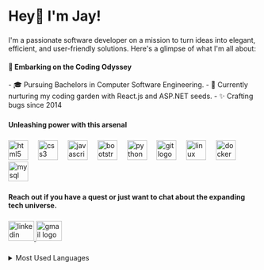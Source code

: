 <h1 align="left">Hey👋 I'm Jay!</h1>

###
<p align="left">
  I'm a passionate software developer on a mission to turn ideas into elegant, efficient, and user-friendly solutions. Here's a glimpse of what I'm all about:
</p>

<h4 align="left">🚀 Embarking on the Coding Odyssey</h4>
   - 🎓 Pursuing Bachelors in Computer Software Engineering.
   - 🌱 Currently nurturing my coding garden with React.js and ASP.NET seeds.
   - ✨ Crafting bugs since 2014

###

<h4 align="left">Unleashing power with this arsenal</h4>

###

<div align="left">
  <img src="https://cdn.jsdelivr.net/gh/devicons/devicon/icons/html5/html5-original.svg" height="40" alt="html5 logo"  />
  <img width="12" />
  <img src="https://cdn.jsdelivr.net/gh/devicons/devicon/icons/css3/css3-original.svg" height="40" alt="css3 logo"  />
  <img width="12" />
  <img src="https://cdn.jsdelivr.net/gh/devicons/devicon/icons/javascript/javascript-original.svg" height="40" alt="javascript logo"  />
  <img width="12" />
  <img src="https://cdn.jsdelivr.net/gh/devicons/devicon/icons/bootstrap/bootstrap-original.svg" height="40" alt="bootstrap logo"  />
  <img width="12" />
  <img src="https://cdn.jsdelivr.net/gh/devicons/devicon/icons/python/python-original.svg" height="40" alt="python logo"  />
  <img width="12" />
  <img src="https://cdn.jsdelivr.net/gh/devicons/devicon/icons/git/git-original.svg" height="40" alt="git logo"  />
  <img width="12" />
  <img src="https://cdn.jsdelivr.net/gh/devicons/devicon/icons/linux/linux-original.svg" height="40" alt="linux logo"  />
  <img width="12" />
  <img src="https://cdn.jsdelivr.net/gh/devicons/devicon/icons/docker/docker-original.svg" height="40" alt="docker logo"  />
  <img width="12" />
  <img src="https://cdn.jsdelivr.net/gh/devicons/devicon/icons/mysql/mysql-original.svg" height="40" alt="mysql logo"  />
</div>

###

<h4 align="left">Reach out if you have a quest or just want to chat about the expanding tech universe.</h4>

###

<div align="left">
  <a href="https://www.linkedin.com/in/jayjanaskar/" target="_blank">
    <img src="https://raw.githubusercontent.com/maurodesouza/profile-readme-generator/master/src/assets/icons/social/linkedin/default.svg" width="52" height="40" alt="linkedin logo"  />
  </a>
  <a href="mailto:jayjanaskar@gmail.com" target="_blank">
    <img src="https://raw.githubusercontent.com/maurodesouza/profile-readme-generator/master/src/assets/icons/social/gmail/default.svg" width="52" height="40" alt="gmail logo"  />
  </a>
</div>

###

<details>
  <summary>Most Used Languages</summary>
  <img align="left" alt="Astrid's GitHub Top Languages" src="https://github-readme-stats.vercel.app/api/top-langs/?username=janaskar" />
</details>
